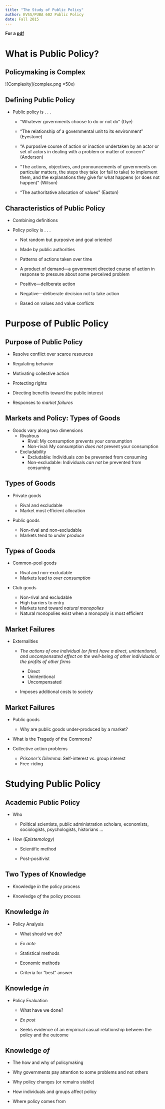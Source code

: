 ```yaml
---
title: "The Study of Public Policy"
author: EVSS/PUBA 602 Public Policy 
date: Fall 2015
---
```


__For a [pdf]({{site.url}}/evss-puba602/slides/01-intro.pdf)__

# What is Public Policy?

## Policymaking is Complex

<!--\begin{figure}[!htp]
\includegraphics[width=\textwidth]{complex.png}
\end{figure}--> 

![Complexity](complex.png =50x)

##  Defining Public Policy

-   Public policy is . . .

    -   “Whatever governments choose to do or not do” (Dye)

    -   “The relationship of a governmental unit to its environment”
        (Eyestone)

    -   “A purposive course of action or inaction undertaken by an actor
        or set of actors in dealing with a problem or matter of concern”
        (Anderson)

    -   “The actions, objectives, and pronouncements of governments on
        particular matters, the steps they take (or fail to take) to
        implement them, and the explanations they give for what happens
        (or does not happen)” (Wilson)

    -   “The authoritative allocation of values” (Easton)

## Characteristics of Public Policy

-   Combining definitions 

-   Policy policy is . . .

    -   Not random but purposive and goal oriented

    -   Made by public authorities

    -   Patterns of actions taken over time

    -   A product of demand—a government directed course of action in
        response to pressure about some perceived problem

    -   Positive—deliberate action

    -   Negative—deliberate decision not to take action

    -   Based on values and value conflicts

# Purpose of Public Policy

## Purpose of Public Policy

-   Resolve conflict over scarce resources

-   Regulating behavior

-   Motivating collective action

-   Protecting rights

-   Directing benefits toward the public interest

-   Responses to _market failures_ 

## Markets and Policy: Types of Goods

* Goods vary along two dimensions 
	* Rivalrous 
		* Rival: My consumption prevents your consumption 
		* Non-rival: My consumption _does not_ prevent your consumption
	* Excludability 
		* Excludable: Individuals _can_ be prevented from consuming 
		* Non-excludable: Individuals _can not_ be prevented from consuming

## Types of Goods 
 
* Private goods 
	* Rival and excludable 
	* Market most efficient allocation 

* Public goods 
	* Non-rival and non-excludable 
	* Markets tend to _under produce_ 

## Types of Goods 
 
* Common-pool goods
	* Rival and non-excludable 
	* Markets lead to _over consumption_ 

* Club goods 
	* Non-rival and excludable
	* High barriers to entry 
	* Markets tend toward _natural monopolies_ 
	* Natural monopolies exist when a monopoly is most efficient 

## Market Failures

* Externalities
     * _The actions of one individual (or firm) have a direct, unintentional,  and uncompensated effect on the well-being of other individuals or the profits of other firms_
          * Direct
          * Unintentional
          * Uncompensated

     * Imposes additional costs to society

## Market Failures

* Public goods 
     * Why are public goods under-produced by a market?

* What is the Tragedy of the Commons?

* Collective action problems
     * _Prisoner's Dilemma_: Self-interest vs. group interest
     * Free-riding 

# Studying Public Policy

## Academic Public Policy 

- Who

   -   Political scientists, public administration scholars, economists,
    sociologists, psychologists, historians ...

- How (_Epistemology_)

    -   Scientific method

    -   Post-positivist

## Two Types of Knowledge 

-   Knowledge *in* the policy process

-   Knowledge *of* the policy process


## Knowledge *in*

-   Policy Analysis

    -   What should we do?

    -   *Ex ante*

    -   Statistical methods

    -   Economic methods

    -   Criteria for “best” answer

## Knowledge *in*

-   Policy Evaluation

    -   What have we done?

    -   *Ex post*

    -   Seeks evidence of an empirical casual relationship between the
        policy and the outcome

## Knowledge *of* 

-   The how and why of policymaking

-   Why governments pay attention to some problems and not others

-   Why policy changes (or remains stable)

-   How individuals and groups affect policy

-   Where policy comes from
